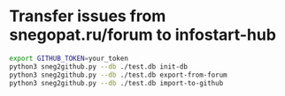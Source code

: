 # Transfer issues from snegopat.ru/forum to infostart-hub

```sh
export GITHUB_TOKEN=your_token
python3 sneg2github.py --db ./test.db init-db
python3 sneg2github.py --db ./test.db export-from-forum
python3 sneg2github.py --db ./test.db import-to-github
```
